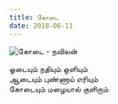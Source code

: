 ```yaml
---
title: கோடை
date: 2018-06-11
---
```

![கோடை - நவிலன்](/$relToAbs("கோடை.jpg")$)

<!--more-->

ஓடையும் நதியும் ஒளியும்   
ஆடையும் புண்ணாய் எரியும்   
கோடையும் மழையால் குளிரும்   

